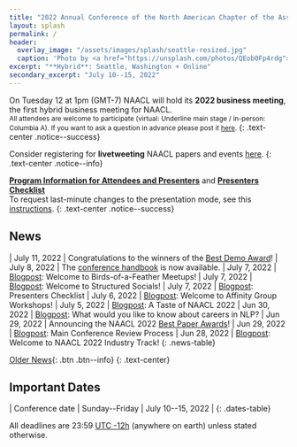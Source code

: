 ```yaml
---
title: "2022 Annual Conference of the North American Chapter of the Association for Computational Linguistics"
layout: splash
permalink: /
header:
  overlay_image: "/assets/images/splash/seattle-resized.jpg"
  caption: 'Photo by <a href="https://unsplash.com/photos/QEob0Fp4rdg">Zhifei Zhou</a> on <a href="http://www.unsplash.com">Unsplash</a>'
excerpt: "**Hybrid**: Seattle, Washington + Online"
secondary_excerpt: "July 10--15, 2022"
---
```


On Tuesday 12 at 1pm (GMT-7) NAACL will hold its **2022 business meeting**, the first hybrid business meeting for NAACL.<br>
<span style="font-size:85%">All attendees are welcome to participate (virtual: Underline main stage / in-person: Columbia A).
If you want to ask a question in advance please post it <a href="https://forms.office.com/pages/responsepage.aspx?id=u5ghSHuuJUuLem1_MvqggxivrMbrIg1IvnPW1bRkW09UNVdZOEZWTVBHS1BMQVhBOEtGUVo2UjhUOS4u">here</a>.</span>
{: .text-center .notice--success}

Consider registering for **livetweeting** NAACL papers and events [here](https://docs.google.com/forms/d/e/1FAIpQLSetyJ6dhtC_7oEOqHdE7mwzzoG3g_lQfWKYQJ0csEbv3QPzfw/viewform).
{: .text-center .notice--info}

**[Program Information for Attendees and Presenters](/blog/information-for-attendees-and-presenters/)** and **[Presenters Checklist](/blog/presenters-checklist/)**<br>
To request last-minute changes to the presentation mode, see this [instructions](/blog/presenters-checklist/#last-minute-changes-to-presentation-mode).
{: .text-center .notice--success}

## News

<style>
.news-table tr td:nth-child(1) { font-weight: bold; width: 10em; }
.notice--warning del { color: #888; }
</style>
| July 11, 2022 | Congratulations to the winners of the [Best Demo Award](/blog/best-demo-award/)!
| July 8, 2022 | The [conference handbook](/downloads/handbook-final-v2.pdf) is now available.
| July 7, 2022 | [Blogpost](/blog/welcome-to-bofs/): Welcome to Birds-of-a-Feather Meetups!
| July 7, 2022 | [Blogpost](/blog/welcome-to-structured-socials/): Welcome to Structured Socials!
| July 7, 2022 | [Blogpost](/blog/presenters-checklist/): Presenters Checklist
| July 6, 2022 | [Blogpost](/blog/affinity-workshops-welcome/): Welcome to Affinity Group Workshops!
| July 5, 2022 | [Blogpost](/blog/taste-of-naacl/): A Taste of NAACL 2022
| Jun 30, 2022 | [Blogpost](/blog/careers-in-nlp/): What would you like to know about careers in NLP?
| Jun 29, 2022 | Announcing the NAACL 2022 [Best Paper Awards](/blog/best-papers/)!
| Jun 29, 2022 | [Blogpost](/blog/review-process/): Main Conference Review Process
| Jun 28, 2022 | [Blogpost](/blog/industry_track_welcome/): Welcome to NAACL 2022 Industry Track!
{: .news-table}

<!-- Note: When this table is too full, move some to the archive page. -->
[Older News](/archive/){: .btn .btn--info}
{: .text-center}

## Important Dates

<style>
.dates-table del { color: #888; }
</style>

| Conference date | Sunday--Friday | July 10--15, 2022 |
{: .dates-table}

All deadlines are 23:59 <a target="_blank" href="https://www.timeanddate.com/time/zone/timezone/utc-12">UTC -12h</a> (anywhere on earth) unless stated otherwise.
